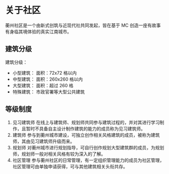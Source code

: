 # 关于社区
蘅州社区是一个由新式创筑与近现代社共同发起，皆在基于 MC 创造一座有故事有身临其境体验的真实江南城市。
## 建筑分级
建筑分级：
- 小型建筑：
面积：72x72 格以内
- 中型建筑：
面积：260x260 格以内
- 大型建筑：
面积：超过 260 格
- 特殊建筑：
市政官署等大型公共建筑
## 等级制度
1. 见习建筑师
在线上与建筑师、规划师共同参与建筑过程的，并对其进行学习制作，且暂时不具备自主设计制作建筑的能力的成员称为见习建筑师。
1. 建筑师
参与到蘅州城市建设，可独立创作相关风格建筑的成员，被称为建筑师，其由见习建筑师升级而来。
1. 规划师
对蘅州城市进行规划指导，可自行创作规划大型建筑群的成员，为规划师，规划师一般对相关风格有较为深入的了解。
1. 社区管理
参与蘅州社区的日常管理，有一定组织管理能力的成员为社区管理，社区管理可由单独申请获得，可与其他建筑相关头衔共存。
